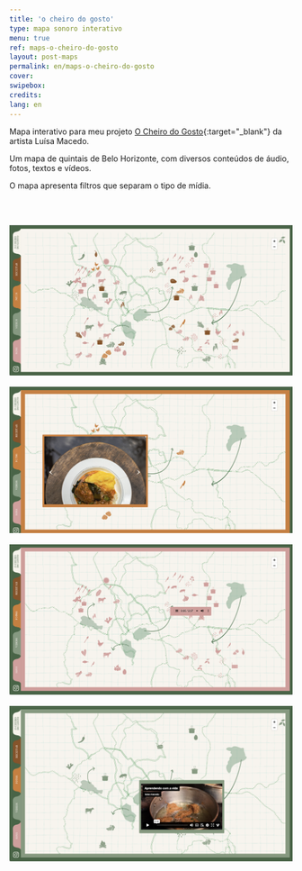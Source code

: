 ```yaml
---
title: 'o cheiro do gosto'
type: mapa sonoro interativo
menu: true
ref: maps-o-cheiro-do-gosto
layout: post-maps
permalink: en/maps-o-cheiro-do-gosto
cover:
swipebox: 
credits: 
lang: en
---
```


Mapa interativo para meu projeto [O Cheiro do Gosto](https://ocheirodogosto.com.br/){:target="_blank"} da artista Luísa Macedo.

Um mapa de quintais de Belo Horizonte, com diversos conteúdos de áudio, fotos, textos e vídeos.

O mapa apresenta filtros que separam o tipo de mídia.


<br><br>

<img src="../assets/posts/maps-o-cheiro-do-gosto-1.png" class="img-border">
<br><br>

<img src="../assets/posts/maps-o-cheiro-do-gosto-2.png" class="img-border">
<br><br>

<img src="../assets/posts/maps-o-cheiro-do-gosto-3.png" class="img-border">
<br><br>

<img src="../assets/posts/maps-o-cheiro-do-gosto-4.png" class="img-border">
<br><br>





